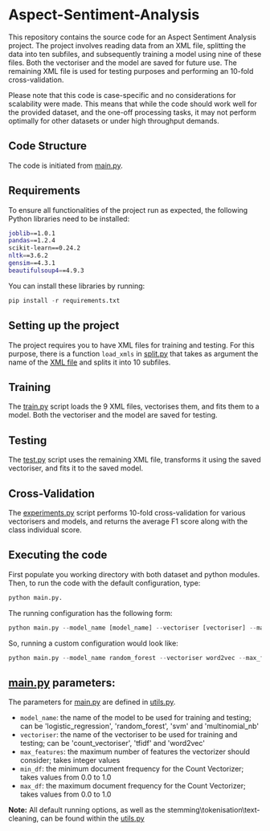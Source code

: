# Aspect-Sentiment-Analysis

This repository contains the source code for an Aspect Sentiment Analysis project. The project involves reading data from an XML file, splitting the data into ten subfiles, and subsequently training a model using nine of these files. Both the vectoriser and the model are saved for future use. The remaining XML file is used for testing purposes and performing an 10-fold cross-validation.

Please note that this code is case-specific and no considerations for scalability were made. This means that while the code should work well for the provided dataset, and the one-off processing tasks, it may not perform optimally for other datasets or under high throughput demands.

## Code Structure

The code is initiated from [main.py](src/main.py).

## Requirements

To ensure all functionalities of the project run as expected, the following Python libraries need to be installed:

```bash
joblib==1.0.1
pandas==1.2.4
scikit-learn==0.24.2
nltk==3.6.2
gensim==4.3.1
beautifulsoup4==4.9.3
```

You can install these libraries by running:

```python
pip install -r requirements.txt
```

## Setting up the project
The project requires you to have XML files for training and testing. For this purpose, there is a function `load_xmls` in [split.py](split.py) that takes as argument the name of the [XML file](dataset/ABSA16_Restaurants_Train_SB1_v2) and splits it into 10 subfiles. 

## Training
The [train.py](src/train.py) script loads the 9 XML files, vectorises them, and fits them to a model. Both the vectoriser and the model are saved for testing.

## Testing
The [test.py](src/test.py) script uses the remaining XML file, transforms it using the saved vectoriser, and fits it to the saved model.

## Cross-Validation
The [experiments.py](src/experiments.py) script performs 10-fold cross-validation for various vectorisers and models, and returns the average F1 score along with the class individual score.

## Executing the code
First populate you working directory with both dataset and python modules. Then, to run the code with the default configuration, type:

```bash
python main.py.
```

The running configuration has the following form:

```python
python main.py --model_name [model_name] --vectoriser [vectoriser] --max_features [max_features] --min_df [min_df] --max_df [max_df]
```

So, running a custom configuration would look like:

```python
python main.py --model_name random_forest --vectoriser word2vec --max_features 2000 --min_df 1 --max_df 0.5
```

## [main.py](src/main.py) parameters:
The parameters for [main.py](src/main.py) are defined in [utils.py](src/utils.py).
- `model_name`: the name of the model to be used for training and testing; can be 'logistic_regression', 'random_forest', 'svm' and 'multinomial_nb'
- `vectoriser`: the name of the vectoriser to be used for training and testing; can be 'count_vectoriser', 'tfidf' and 'word2vec'
- `max_features`: the maximum number of features the vectorizer should consider; takes integer values
- `min_df`: the minimum document frequency for the Count Vectorizer; takes values from 0.0 to 1.0
- `max_df`: the maximum document frequency for the Count Vectorizer; takes values from 0.0 to 1.0

**Note:** All default running options, as well as the stemming\tokenisation\text-cleaning, can be found within the [utils.py](src/utils.py)
